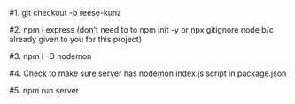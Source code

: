 <!-- Initial set up  -->

#1.
git checkout -b reese-kunz

#2.
npm i express (don't need to to npm init -y or npx gitignore node b/c already given to you for this project)

#3.
npm i -D nodemon

#4.
Check to make sure server has nodemon index.js script in package.json

#5.
npm run server

<!-- Set up server.js and index.js -->




